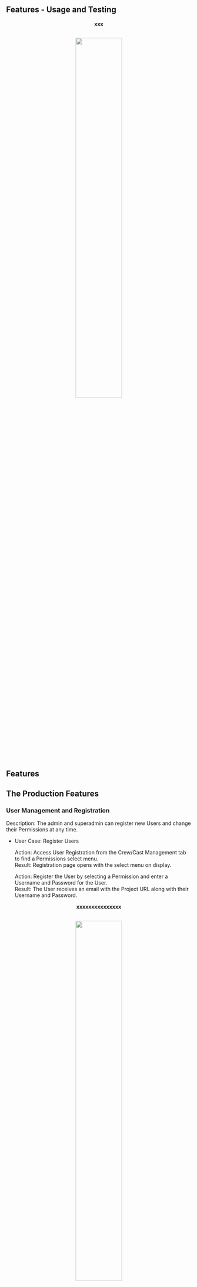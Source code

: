 ## Features - Usage and Testing

<p align="center"> <strong>xxx</strong></p>
<h2 align="center">
<img src="documentation/readme-images/home6.png" width="50%">
</h2>

## Features

## The Production Features

### User Management and Registration
Description: The admin and superadmin can register new Users and change their Permissions at any time.<br>

- User Case: Register Users<br>

  Action: Access User Registration from the Crew/Cast Management tab to find a Permissions select menu.<br>
  Result: Registration page opens with the select menu on display.<br>

  Action: Register the User by selecting a Permission and enter a Username and Password for the User.<br>
  Result: The User receives an email with the Project URL along with their Username and Password.<br>

<p align="center"> <strong>xxxxxxxxxxxxxxx</strong></p>
<h2 align="center">
<img src="documentation/readme-images/schededit1.png" width="50%">
</h2>

<p align="center"> <strong>xxxxxxxxxxxxxxxxxxxx</strong></p>
<h2 align="center">
<img src="documentation/readme-images/schededit2.png" width="50%">
</h2>

- User Case: Change a User's Permission<br>

  Action: Change the User's Permission by selecting a new Permission for the User.<br>
  Result: The User receives an email advising them of their new Permission.<br>

<p align="center"> <strong>xxxxxxxxxxxxxxxxx</strong></p>
<h2 align="center">
<img src="documentation/readme-images/schededit1.png" width="50%">
</h2>

<p align="center"> <strong>xxxxxxxxxxxxxxxx</strong></p>
<h2 align="center">
<img src="documentation/readme-images/schededit2.png" width="50%">
</h2>

### Scheduling
Description: View Schedules for a Shoot Day. Create Schedules by Creating Days then selecting Scenes from a menu which automatically adds the Scene's breakdown info to a stripboard.<br>

- Use Case: View all Shoot Days.<br>

  1. Click on the Schedule link in the Home page or from the Navbar.<br>
  2. The Schedule page displays with all the Shoot Days.<br>

<p align="center"> <strong>The Schedule page</strong></p>
<h2 align="center">
<img src="documentation/readme-images/schedsched.png" width="50%">
</h2>

- Use Case: Create a Shoot Day.<br>

  1. On the Schedule page click on the "Create Day" tab.<br>
  2. The Create Day form displays. <br>
  3. Select the Date from the input box Calender - "08 Aug 2023".<br>
  4. The Date is added.<br>
  5. Add the Day number - "6".<br>
  6. Press submit.<br>
  7. The Shoot Day number "6" and Date "08 Aug 2023" is created and added to the page.<br>

<p align="center"> <strong>Day number "6" and Date "08 Aug 2023" added to form</strong></p>
<h2 align="center">
<img src="documentation/readme-images/schedcreday1.png" width="50%">
</h2>

<p align="center"> <strong>Shoot Day: Number "6"and Date "08 Aug 2023" Created</strong></p>
<h2 align="center">
<img src="documentation/readme-images/schedcreday2.png" width="50%">
</h2>

- Use Case: Find a Shoot Day in the Calender.<br>

  1. Click on the desired date in the Calender - "02 Jan 2023".<br>
  2. The Shoot Day opens if one has been created for that date. <br>

<p align="center"> <strong>Shoot Day "02 Jan 2023"</strong></p>
<h2 align="center">
<img src="documentation/readme-images/schedcal1.png" width="50%">
</h2>

- Use Case: Find a Shoot Day from the Search Bar.<br>

  1. Enter the Day Number "1" in the Search Bar and Submit.<br>
  2. The search returns Days containing the number "1".<br>

<p align="center"> <strong>The Shoot Day "1" displays.</strong></p>
<h2 align="center">
<img src="documentation/readme-images/schedsearch1.png" width="50%">
</h2>

- Use Case: View the Shoot Day and its Stripboard.<br>

  1. Click on the Shoot Day from the the selection displaying on the page or from the one if returned from the Calender search or Search Bar.<br>
  2. The Shoot Day opens and the Add Scenes tab and Stripboard displays. <br>

<p align="center"> <strong>The Shoot Day with the Add Scenes tab and Stripboard</strong></p>
<h2 align="center">
<img src="documentation/readme-images/schedstripb1.png" width="50%">
</h2>

- Use Case: Add Schedule Scenes to a Shoot Day.<br>

  1. Click on the Shoot Day.<br>
  2. The Shoot Day opens with the Add Scenes tab and Stripboard. <br>
  3. Click the the Add Scene tab.<br>
  4. The Add Scene form opens below.<br>
  5. Click on the Act One tab and the Scenes from Act One display.<br>
  6. Click on the Act Two A tab and the Scenes from Act Two A display.<br>
  7. Click on the Act Two B tab and the Scenes from Act Two B display.<br>
  8. Click on the Act Three tab and the Scenes from Act Three display.<br>
  9. Click on the Location tab and the Scenes display by Location.<br>
  10. Input a Scene number, Title or Location to the Search Bar then click one of the above tabs and the Scenes in that tab group with the search value display.<br>
  11. Select a Scene by clicking on it and the Shooting Info form opens below with the Scene numberon top.<br>
  12. Input the Day Order Number and other values and press Add Scene. It is up to the User to input an unused Number or there will be more that one Day Order munber with the smae number.<br>
  13. The Schedule Scene is added to the Stripboard and the page count is updated by Scene 4's length of 1 to 3.75.<br>

<p align="center"> <strong>Add Scene Form</strong></p>
<h2 align="center">
<img src="documentation/readme-images/schedadds1.png" width="50%">
</h2>

<p align="center"> <strong>Act One Scenes displaying after clicking the Act One tab</strong></p>
<h2 align="center">
<img src="documentation/readme-images/schedaddact1.png" width="50%">
</h2>

<p align="center"> <strong>Enter value "Jake" in Search bar</strong></p>
<h2 align="center">
<img src="documentation/readme-images/schedjake1.png" width="50%">
</h2>

<p align="center"> <strong>Act One Scenes with Location Jake display</strong></p>
<h2 align="center">
<img src="documentation/readme-images/schedjake2.png" width="50%">
</h2>

<p align="center"> <strong>Enter Shooting Info with Day order Number "6" and submit form</strong></p>
<h2 align="center">
<img src="documentation/readme-images/schedshoot1.png" width="50%">
</h2>

<p align="center"> <strong>Scene 4 is added to the Stripboard with Day order number "6"</strong></p>
<h2 align="center">
<img src="documentation/readme-images/schedshoot2.png" width="50%">
</h2>

- Use Case: Edit Schedule Scene.<br>

  1. Click on the three Dots edit icon to open the Edit/Delete mini menu and click Edit.<br>
  2. The Edit page opens with the fetched Schedule Scene info in the input boxes<br>
  3. Make changes and click Edit.<br>
  4. The Stripboard opens with the changes to that Schedule Scene.<br>

<p align="center"> <strong>Make changes to New Info field</strong></p>
<h2 align="center">
<img src="documentation/readme-images/schededit1.png" width="50%">
</h2>

<p align="center"> <strong>Stripboard after submitting</strong></p>
<h2 align="center">
<img src="documentation/readme-images/schededit2.png" width="50%">
</h2>

- Use Case: Add a Next row with move or break info below a Schedule Scene.<br>

  1. Click on the three Dots edit icon to open the Edit/Delete mini menu and click Edit.<br>
  2. The Edit page opens with the fetched Schedule Scene info in the input boxes<br>
  3. Input the new Next info in the Next input box and click Edit.<br>
  4. The Stripboard opens with the new next Row displaying below that Schedule Scene.<br>

<p align="center"> <strong>Make changes to Next field</strong></p>
<h2 align="center">
<img src="documentation/readme-images/schedednext1.png" width="50%">
</h2>

<p align="center"> <strong>Stripboard after submitting</strong></p>
<h2 align="center">
<img src="documentation/readme-images/schedednext2.png" width="50%">
</h2>

- Use Case: Re-Order a Schedule Scene.<br>

  1. Click on the Re-Order button which currently displays the Scene's current order and the re-order form opens.<br>
  2. Input the new Order number and click Create.<br>
  3. The Stripboard opens with the new Order number for the Schedule Scene.<br>
  4. Re-order all the following Schedule Scenes in a similar manner.<br>

<p align="center"> <strong>Make changes to Re-Order field</strong></p>
<h2 align="center">
<img src="documentation/readme-images/schedor1.png" width="50%">
</h2>

<p align="center"> <strong>Stripboard after submitting</strong></p>
<h2 align="center">
<img src="documentation/readme-images/schedor2.png" width="50%">
</h2>

- Use Case: Add a Next row with new info below a Schedule Scene from the Re-Order form.<br>

  1. Click on the Re-Order button and the re-order form opens.<br>
  2. Input the new Next info in the Next input box and click Create.<br>
  3. The Stripboard opens with the new next Row displaying below that Schedule Scene.<br>

<p align="center"> <strong>Make changes to Next field</strong></p>
<h2 align="center">
<img src="documentation/readme-images/schednext1.png" width="50%">
</h2>

<p align="center"> <strong>Stripboard after submitting</strong></p>
<h2 align="center">
<img src="documentation/readme-images/schednext2.png" width="50%">
</h2>

- Use Case: View the Schedule Scene Characters.<br>

  1. Click on the Cast button.<br>
  2. The Cast Info displays below.<br>

<p align="center"> <strong>Character Info</strong></p>
<h2 align="center">
<img src="documentation/readme-images/schedcast.png" width="50%">
</h2>

- Use Case: View the Schedule Scene Info.<br>

  1. Click on the Info button.<br>
  2. The Info displays below.<br>

<p align="center"> <strong>Scene Info</strong></p>
<h2 align="center">
<img src="documentation/readme-images/schedinfo.png" width="50%">
</h2>

### Callsheets
Description: xxxx<br>

- User Case: xxx<br>

  Action: xxx.<br>
  Result: vvv<br>

  Action: xxx<br>
  Result: The User <br>

### Budgeting 
- As this feature is held on the "Shot Caller Production" home app the Budgeting testing is on it's Testing page. [Testing](https://github.com/johnston9/shot-caller-production/blob/main/TESTING.md)<br>

## The Creative Features

### Scenes Workspace
Description: View and create Scene pages containing Breakdowns, Characters and Background, Scripts, Storyboards, Shotlists, and Workspaces.<br>

#### Scenes Page
Description: This page displays all the currently added Scenes and the "Script" tab to the Script page where the whole Script can be uploaded and viewed.

- Use Case: View all the Scenes<br>

  1. Click on Scenes Workspace on the Home page or Workspace in the Navbar.<br>
  2. The Scenes Workspace page opens with all the currently created Scenes displaying on it.<br>

<p align="center"> <strong>Scenes Workspace</strong></p>
<h2 align="center">
<img src="documentation/readme-images/scenesworks.png" width="50%">
</h2>

- Use Case: Find Scenes from the Searchbar<br>

  1. On the Scenes Workspace start typing a Scene Number, Title or Location in the Searchbar, e.g. for Location start typing "Alligator Club".<br>
  2. Results will display narrowing down with each charactor or digit typed.<br>
  3. In this case by the time "alli" is typed in the results for Location "Alligaror Club" display.

<p align="center"> <strong>Alligaror Club returned from Search</strong></p>
<h2 align="center">
<img src="documentation/readme-images/scenessebar.png" width="50%">
</h2>

- Use Case: Find Scenes by Act or Location List<br>

  1. On the Scenes Workspace click on the "Act Three" tab..<br>
  2. Results showing all scenes from Act Three display.<br>

<p align="center"> <strong>Act Three</strong></p>
<h2 align="center">
<img src="documentation/readme-images/scenesact3.png" width="50%">
</h2>

- Use Case: Create a Scene<br>

  1. In the Scenes Workspace page click on the "Create Scene" tab to open the "Create Scene" form.<br>
  2. Input the new Scene Number, "11", and submit.<br>
  3. Scene "11" is added to the Scenes Workspace.

<p align="center"> <strong>Input "11" in the Create Scene form</strong></p>
<h2 align="center">
<img src="documentation/readme-images/scenescreate.png" width="50%">
</h2>

<p align="center"> <strong>Scene "11" added to Workspace</strong></p>
<h2 align="center">
<img src="documentation/readme-images/scenescreate2.png" width="50%">
</h2>

#### Script
Description: This page contains the whole script. It also had "Latest Changes" and "Notes" information sections on top and an "Add Latest Script" tab where the latest draft can be uploaded.<br>

- Use Case: View the Script<br>

  1. Click on the "Script" tab on the Scenes page.
  2. The Script page opens displaying the current Script with the "Latest Changes" and "Notes" information sections on top and an "Add Latest Script" tab.

<p align="center"> <strong>The Script page</strong></p>
<h2 align="center">
<img src="documentation/readme-images/script1.png" width="50%">
</h2>

- Use Case: Add the Latest Draft along with the Latest Changes and Notes inputs<br>

  1. Click on the "Add Latest Script" tab on the Scenes page.
  2. The "Add Latest Script" form opens displaying the current database Script file name, "Script_Draft_1_ny25jg" and the current draft, latest changes and notes inputs.
  3. Click the "Change the Script" tab to open the Desktop files and select the desired file to be uploaded, - "Script Draft 2".
  4. The new file is added with its desktop name displaying below, - "Script Draft 2.pdf".
  5. Input the new "Draft Name" info, - "Draft 2, 02-02-24".
  6. Input the new "Latest Changes" info, - "Scene, 1, 2 and 3 changed.Added scene 94."
  7. Input the new "Notes" info, - "Scene 1 is 1.5 pages longer now."
  8. Click Create and the updates are added to the database and the Scenes page opens.
  9. Click Script to view the changes including its new database file name "Script_Draft_2_vw2npe".


<p align="center"> <strong>The "Add Latest Script" form</strong></p>
<h2 align="center">
<img src="documentation/readme-images/script2.png" width="50%">
</h2>

<p align="center"> <strong>The new Script and the new info</strong></p>
<h2 align="center">
<img src="documentation/readme-images/script5.png" width="50%">
</h2>

#### Scene Page
Description: This page contains the Breakdown, Characters and Background, Scene Script, Storyboard, Shotlists, and Workspaces.<br>

- Use Case: View the Scene Page<br>

  1. Click on a Scene on the Scenes page.
  2. The Scene page opens.

#### Scene Breakdown
Description: This section contains the Scene Breakdown.

- Use Case: View the Scene Breakdown<br>

  1. Click on Breakdown tab on the Scene page to view the Scene Breakdown.

- Use Case: Add/Edit details in the Breakdown<br>

  1. Click on the 3 Dots on the Scene page or the Add/Edit tab on the Breakdown page to open the Add/Edit Breakdown form.
  2. Fill in the details.
  3. If the Location is not already added to the Locations dropdown click the "Add new Location" tab on the top of the page to open the Add New Location form.
  4. Input the new location "Train Station" and submit.
  5. The new Location "Train Station" is now added to the Locations dropdown.
  6. Add the Scene Script by selecting the desired PDF file "S 11 No 2 Script" from the desktop.
  7. Add the Scene Storyboard by selecting the desired PDF file "S 11 Storyb" from the desktop.
  8. Submit the form.
  9. Click on Breakdown tab on the Scene page to view the new Breakdown inputs.

<p align="center"> <strong>Add New Location</strong></p>
<h2 align="center">
<img src="documentation/readme-images/scenebreaknewloc1.png" width="50%">
</h2>

<p align="center"> <strong>New Location in Dropdown</strong></p>
<h2 align="center">
<img src="documentation/readme-images/scenebreakloc2.png" width="50%">
</h2>

<p align="center"> <strong>Input Breakdown Fields</strong></p>
<h2 align="center">
<img src="documentation/readme-images/scenebreak1.png" width="50%">
</h2>

<p align="center"> <strong>The Breakdown Page</strong></p>
<h2 align="center">
<img src="documentation/readme-images/scenebreak2.png" width="50%">
</h2>

#### Scene Characters/Bg
- Description: This section contains the Scene's Characters and Background information. Admin can add/edit Scene Characters and BG here. Characters are added by a dropdown containing all Characters added to the Project. Selecting a Character automatically fills it's Role and Number input.<br>
Characters can be added to the Project on the "Add Character" form in the "Characters" feature or here in the "Add New Characters "form.

- Use Case: View the Scene Characters/Bg Section<br>

  1. Click on Characters/Bg tab on the Scene page to view the Scene Characters/Bg Section wirh the currenly added Characters and Background.

<p align="center"> <strong>The Characters/Bg Section</strong></p>
<h2 align="center">
<img src="documentation/readme-images/charbg.png" width="50%">
</h2>

- Use Case: Add New Characters for the Project<br>

  1. Click on "Add Character" tab on the Characters/Bg Section to open the "Add Characters" form.<br>
  2. Click on "Add New Characters" tab to open the Add New Characters form.<br>
  3. Enter the "Role" name - "Fritz".<br>
  4. Select a Character number from one of the three inputs boxes.<br>
    Clicking on "Number 1 - 30" opens a dropdown with all the current unused "1 - 30" Numbers.<br>
    Clicking on "Number 31 - 100" opens a dropdown with all the current unused "31 - 100" Numbers.<br>
    Clicking on "Number 101 - 200" opens a dropdown with all the current unused "101 - 200" Numbers.<br>
    Select Number "44" from the "Number 31 - 100" dropdown then click "Create" and the Character Fritz is added to the database with a Character Number of "44".<br>

<p align="center"> <strong>Open the "Add New Characters" form and add Role "Fritz"</strong></p>
<h2 align="center">
<img src="documentation/readme-images/addnewchar11.png" width="50%">
</h2>

<p align="center"> <strong>Select number "44" from the "Number 31 - 100" dropdown.</strong></p>
<h2 align="center">
<img src="documentation/readme-images/charsel1.png" width="50%">
</h2>

<p align="center"> <strong>The Character Fritz is added to the project with a Number od "44"</strong></p>
<h2 align="center">
<img src="documentation/readme-images/charbg.png" width="50%">
</h2>

- Use Case: Add Characters to the Scene<br>

  1. Click on "Add Character" tab on the Characters/Bg Section to open the "Add Characters" form which contains the "Add Scene Character" form below the "Add New Characters" tab.<br>
  2. Click on the "Select" button to open the scrollable Dropdown menu of currrently added Project Characters.<br>
  3. Click on "Fritz", the Character added in the Use Case above.<br>
  4. The Role and Number inputs are automatically filled with Fritz's info.<br>
  4. "Fritz" is added to the Scene Charcters below and the form is cleared to allow the next Character to be added. After the page is refreshed the Character "Fritz" will be displayed in accending "Number" order like the rest of the Characters.

<p align="center"> <strong>The "Add Characters" form</strong></p>
<h2 align="center">
<img src="documentation/readme-images/addchars1.png" width="50%">
</h2>

<p align="center"> <strong>Click on "Fritz" in the Dropdown</strong></p>
<h2 align="center">
<img src="documentation/readme-images/selfritz.png" width="50%">
</h2>

<p align="center"> <strong>The Role and Number Inputs are Automatically filled with Fritz's Info</strong></p>
<h2 align="center">
<img src="documentation/readme-images/selfritz2.png" width="50%">
</h2>

<p align="center"> <strong>"Fritz" is added to the Scene Charcters Below</strong></p>
<h2 align="center">
<img src="documentation/readme-images/selfritz3.png" width="50%">
</h2>

<p align="center"> <strong>"Fritz" Displaying in correct Order after Refreshing</strong></p>
<h2 align="center">
<img src="documentation/readme-images/selfritz4.png" width="50%">
</h2>

- Use Case: Delete Scene Characters<br>

  1. Click on "3 Dots Edit/Delete" icon to open the Edit/Delete mini menu and select Delete.<br>
  2. A pop-up displays on top of the page asking to confirm the Delete.
  3. Click "Cancel" to cancel or "Delete" to delete.

<p align="center"> <strong>The Edit/Delete mini menu</strong></p>
<h2 align="center">
<img src="documentation/readme-images/chardel1.png" width="50%">
</h2>

<p align="center"> <strong>The Pop-up to Confirm Delete</strong></p>
<h2 align="center">
<img src="documentation/readme-images/chardel2.png" width="50%">
</h2>

- Use Case: Edit Scene Characters<br>

  1. Scene Characters' "Role" and "Number" fileds cannot be edited but "Costume" can, - see below.<br>

#### Scene Character Costume
Description: 
- Use Case: Edit Scene Characters' Costumes<br>

  1. Click on s character's "3 Dots Edit/Delete" icon to open the Edit/Delete mini menu and select Edit, eg "Fritz".<br>
  2. The "Add/Edit Costume" form opens.
  3. Enter a value "1" and submit.
  4. The value "1" is added to Fritz Costume.

<p align="center"> <strong>Value "1" Entered in "Add/Edit Costume" form</strong></p>
<h2 align="center">
<img src="documentation/readme-images/costume1.png" width="50%">
</h2>

<p align="center"> <strong>Value "1" added to "Fritz Costume"</strong></p>
<h2 align="center">
<img src="documentation/readme-images/costume2.png" width="50%">
</h2>

#### Scene Script
Description: View, Download, Print or Change the Scene Script<br>

- Use Case: View the Scene Script<br>

  1. Click on Script tab on the Scene page to view the new Script "S 11 No 2 Script" added above. If no Script has been added yet a message will display advising to go to the Scenes Workspace page and click the Script tab on top to view the entire Script.

<p align="center"> <strong>Scene Script - "S 11 No 2 Script"</strong></p>
<h2 align="center">
<img src="documentation/readme-images/scenescriptno2.png" width="50%">
</h2>

- Use Case: View the Scene Script in it's original PDF format<br>

  1. Click on the "View Script as PDF" link at the bottom of the Script page.
  2. The Script opens on a new tab in it's original PDF format.

- Use Case: Download the Scene Script<br>

  1. Click on Download icon on the Script page.
  2. The Script is downloaded to the User's device.

- Use Case: Print the Scene Script<br>

  1. Click on Print icon on the Script page.
  2. The Script is printed out on the User's printer.

- Use Case: Change the Scene Script<br>

  1. Click on Script tab on the Scene page to open the new Script "S 11 No 2 Script" added above.
  2. Click on the "Add/Change Script" tab.
  3. The Add/Change Script form opens with the "Database" name of the current Script "S_11_No_2_Script_swbjdg" displaying and a "Change Script" tab underneath.  If no Script has been added yet an "Upload Script" message will display instead.
  4. Click "Change Script" or "Upload Script" to open the Desktop files.
  5. Select the desired file "S 11 No 3 Script" and the "Desktop" name of the selected file "S 11 No 3 Script.pdf" displays in place of the previous "Database" one.
  6. Click Upload and the Script is changed in the backend.
  7. Click Script tab to view the newly uploaded Script "S 11 No 3 Script" with the new database File name "S_11_No_3_Script_i8tapb" displaying.

<p align="center"> <strong>The "Add/Change Script" form displaying the current "Database" file name "S_11_No_2_Script_swbjdg"</strong></p>
<h2 align="center">
<img src="documentation/readme-images/scenescriptf1.png" width="50%">
</h2>

<p align="center"> <strong>The "Add/Change Script" form displaying the new "Desktop" file name "S 11 No 3 Script.pdf"</strong></p>
<h2 align="center">
<img src="documentation/readme-images/scenescriptf2.png" width="50%">
</h2>

<p align="center"> <strong>The "Script" page with the new Script "S 11 No 3 Script" - "Database" file name "S_11_No_3_Script_i8tapb"</strong></p>
<h2 align="center">
<img src="documentation/readme-images/scenescriptno3.png" width="50%">
</h2>

#### Scene Storyboard
Description: View, Download, Print or Change the Scene Storyboard<br>

- Use Case: View the Scene Storyboard<br>

  1. Click on Stroyboard tab on the Scene page to open the Storyboard page in which the current Storyboard displays if one has been added.

<p align="center"> <strong>Scene Storyboard - "Portrait 6"</strong></p>
<h2 align="center">
<img src="documentation/readme-images/storyview2.png" width="50%">
</h2>

- Use Case: Download the Scene Storyboard<br>

  1. Click on Download icon on the Storyboard page.
  2. The Storyboard is downloaded to the User's device.

- Use Case: Print the Scene Storyboard<br>

  1. Click on Print icon on the Storyboard page.
  2. The Storyboard is printed out on the User's printer.

- Use Case: Change the Scene Storyboard<br>

  1. Click on Storyboard tab on the Scene page to open the Storyboard page with the present Storyboard "Portrait 6" displaying.
  2. Click on the "Add Storyboard" tab whether one has been added and is displaying or not.
  3. The Add/Change Storyboard form opens with the database name of the current Storyboard "portrait6_zkrkp7" displaying and a "Change Storyboard" tab underneath.  If no Storyboard has been added yet an "Upload Storyboard" message will display instead.
  4. Click "Change Storyboard" or "Upload Storyboard" to open the Desktop files.
  5. Select the desired file "Landscape6" and the desktop name of the selected file "Landscape6.pdf" displays in place of the previous one.
  6. Click Upload and the Storyboard is changed in the backend.
  7. Click Storyboard tab to view the newly uploaded Storyboard "Landscape6" with the new database File name "landscape6_nqxnys" displaying above.

<p align="center"> <strong>The "Add/Change Storyboard" form displaying the current "Database" file name "portrait6_zkrkp7"</strong></p>
<h2 align="center">
<img src="documentation/readme-images/storychange1.png" width="50%">
</h2>

<p align="center"> <strong>The "Add/Change Storyboard" form displaying the new "Desktop" file name "Landscape6.pdf"</strong></p>
<h2 align="center">
<img src="documentation/readme-images/scenescriptf2.png" width="50%">
</h2>

<p align="center"> <strong>The "Storyboard" page with the new Storyboard "Landscape6" - "Database" file name "landscape6_nqxnys"</strong></p>
<h2 align="center">
<img src="documentation/readme-images/scenescriptno3.png" width="50%">
</h2>

### Scenes Workspaces
Description: xxxx<br>

- User Case: xxx<br>

  Action: xxx.<br>
  Result: vvv<br>

  Action: xxx<br>
  Result: The User <br>

### Scenes Shotlists
Description: xxxx<br>

- User Case: xxx<br>

  Action: xxx.<br>
  Result: vvv<br>

  Action: xxx<br>
  Result: The User <br>

### Scenes Costumes
Description: xxxx<br>

- User Case: xxx<br>

  Action: xxx.<br>
  Result: vvv<br>

  Action: xxx<br>
  Result: The User <br>

### Character and locations pages
Description: xxxx<br>

- User Case: xxx<br>

  Action: xxx.<br>
  Result: vvv<br>

  Action: xxx<br>
  Result: The User <br>

### Moodboards
Description: xxxx<br>

- User Case: xxx<br>

  Action: xxx.<br>
  Result: vvv<br>

  Action: xxx<br>
  Result: The User <br>

### Index Cards 
Description: xxxx<br>

- User Case: xxx<br>

  Action: xxx.<br>
  Result: vvv<br>

  Action: xxx<br>
  Result: The User <br>

### Index Shots 
Description: xxxx<br>

- User Case: xxx<br>

  Action: xxx.<br>
  Result: vvv<br>

  Action: xxx<br>
  Result: The User <br>

### Departments
Description: xxxx<br>

- User Case: xxx<br>

  Action: xxx.<br>
  Result: vvv<br>

  Action: xxx<br>
  Result: The User <br>

## General Features

### User Login/Logout
Description: A User can easily Log In and out <br>

- User Case: User Log In <br>
  
  Action: The User can Login by entering ther Username and Password.<br>
  Result: The User is logged in and their Profile image displays in their My Account link in the Navbar if they have uploaded one.<br>

- User Case: User Log Out <br>

  Action: The User can Logout by clicking the Log Out tab in the navbar.<br>
  Result: The User is logged out and they are taken to the Sign In page.<br>

### User Change/Recover Password
Description: The User can change or recover their Password.<br>

- User Case: Change Password <br>

  Action: The User can change their Password by clicking on the three dots on their Profile page and entering a new password.<br>
  Result: The User receives an email advising them of their new Password.<br>

- User Case: Forget Password <br>

  Action: The User can recover their Password if forgotten by clicking on the "Forgot Password" link on the Sign In page then entering their email and a new password.<br>
  Result: The User receives an email advising them of their new Password.<br>

### Security by both Frontend and Backend checks
Description: Security measures by both Frontend and Backend code checks prevent unauthorised users from accessing Project URLs they don't are not registered on.<br>

- User Case: Unregistered User on any Project enters a Project URL<br>

  Action: The User, unregistered on any Project in the app, enters a URL for a Project <br>
  Result: A 401 displays for the User.<br>

- User Case: User registered on one Project enters URL for a different one<br>

- The User enters a URL for a Project they are not registered on despite being registered on another Project in the app.<br>
  Result: A 401 displays for the User.

### Responsive Design
Description: The site is responsive to all screen sizes and the images respond in proportion. <br>

- User Case: xxx<br>

  Action: xxx.<br>
  Result: vvv<br>

  Action: xxx<br>
  Result: The User <br>